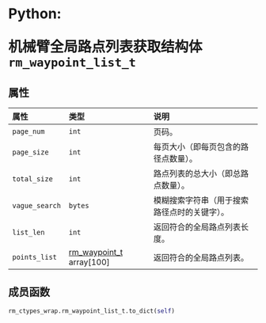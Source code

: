 # <p class="hidden">Python: </p>机械臂全局路点列表获取结构体`rm_waypoint_list_t`

## 属性

|  属性  |  类型  |  说明  |
| :--- | :--- | :--- |
| `page_num`    | `int`  | 页码。       |
| `page_size`   | `int`  | 每页大小（即每页包含的路径点数量）。 |
| `total_size`  | `int`  | 路点列表的总大小（即总路点数量）。 |
| `vague_search`| `bytes`  | 模糊搜索字符串（用于搜索路径点时的关键字）。 |
| `list_len`    | `int`    | 返回符合的全局路点列表长度。 |
| `points_list` | [rm_waypoint_t](../struct/waypoint) array[100] | 返回符合的全局路点列表。 |

## 成员函数

```Python
rm_ctypes_wrap.rm_waypoint_list_t.to_dict(self)
```
